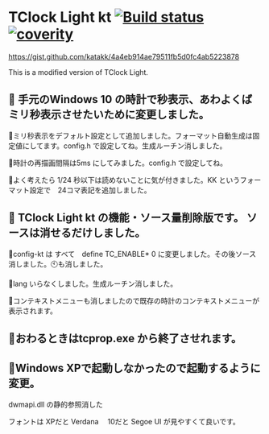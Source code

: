 # TClock Light kt [![Build status](https://ci.appveyor.com/api/projects/status/e2rljlqdk6gpql89/branch/master?svg=true)](https://ci.appveyor.com/project/katakk/tclocklight/branch/master) [![coverity](https://scan.coverity.com/projects/11483/badge.svg?flat=1)](https://scan.coverity.com/projects/tclocklight)

https://gist.github.com/katakk/4a4eb914ae79511fb5d0fc4ab5223878

This is a modified version of TClock Light.

## :rabbit: 手元のWindows 10 の時計で秒表示、あわよくばミリ秒表示させたいために変更しました。

:rabbit2:ミリ秒表示をデフォルト設定として追加しました。フォーマット自動生成は固定値にしてます。config.h で設定してね。生成ルーチン消しました。

:rabbit2:時計の再描画間隔は5ms にしてみました。config.h で設定してね。

:rabbit2:よく考えたら 1/24 秒以下は読めないことに気が付きました。KK というフォーマット設定で　24コマ表記を追加しました。

## :rabbit: TClock Light kt の機能・ソース量削除版です。 ソースは消せるだけしました。

:rabbit2:config-kt は すべて　define TC_ENABLE* 0 に変更しました。その後ソース消しました。:clock10:も消しました。

:rabbit2:lang いらなくしました。生成ルーチン消しました。

:rabbit2:コンテキストメニューも消しましたので既存の時計のコンテキストメニューが表示されます。

## :rabbit2:おわるときはtcprop.exe から終了させれます。

## :rabbit:Windows XPで起動しなかったので起動するように変更。

dwmapi.dll の静的参照消した

フォントは XPだと Verdana 　10だと Segoe UI が見やすくて良いです。
